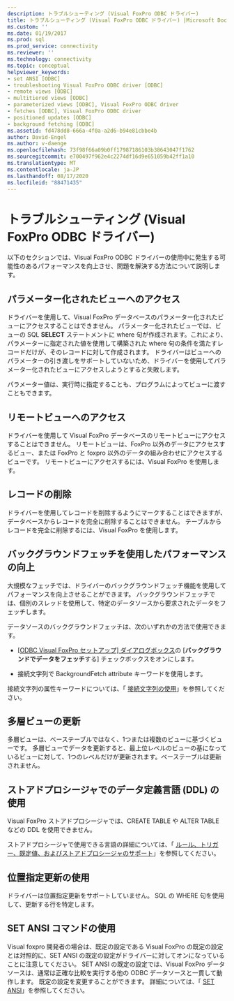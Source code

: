 ```yaml
---
description: トラブルシューティング (Visual FoxPro ODBC ドライバー)
title: トラブルシューティング (Visual FoxPro ODBC ドライバー) |Microsoft Docs
ms.custom: ''
ms.date: 01/19/2017
ms.prod: sql
ms.prod_service: connectivity
ms.reviewer: ''
ms.technology: connectivity
ms.topic: conceptual
helpviewer_keywords:
- set ANSI [ODBC]
- troubleshooting Visual FoxPro ODBC driver [ODBC]
- remote views [ODBC]
- multitiered views [ODBC]
- parameterized views [ODBC], Visual FoxPro ODBC driver
- fetches [ODBC], Visual FoxPro ODBC driver
- positioned updates [ODBC]
- background fetching [ODBC]
ms.assetid: fd478dd8-666a-4f0a-a2d6-b94e81cbbe4b
author: David-Engel
ms.author: v-daenge
ms.openlocfilehash: 73f98f66a09b0ff17987186103b38643047f1762
ms.sourcegitcommit: e700497f962e4c2274df16d9e651059b42ff1a10
ms.translationtype: MT
ms.contentlocale: ja-JP
ms.lasthandoff: 08/17/2020
ms.locfileid: "88471435"
---
```

# <a name="troubleshooting-visual-foxpro-odbc-driver"></a>トラブルシューティング (Visual FoxPro ODBC ドライバー)
以下のセクションでは、Visual FoxPro ODBC ドライバーの使用中に発生する可能性のあるパフォーマンスを向上させ、問題を解決する方法について説明します。  
  
## <a name="accessing-parameterized-views"></a>パラメーター化されたビューへのアクセス  
 ドライバーを使用して、Visual FoxPro データベースのパラメーター化されたビューにアクセスすることはできません。 パラメーター化されたビューでは、ビューの SQL **SELECT** ステートメントに where 句が作成されます。これにより、パラメーターに指定された値を使用して構築された where 句の条件を満たすレコードだけが、そのレコードに対して作成されます。 ドライバーはビューへのパラメーターの引き渡しをサポートしていないため、ドライバーを使用してパラメーター化されたビューにアクセスしようとすると失敗します。  
  
 パラメーター値は、実行時に指定することも、プログラムによってビューに渡すこともできます。  
  
## <a name="accessing-remote-views"></a>リモートビューへのアクセス  
 ドライバーを使用して Visual FoxPro データベースのリモートビューにアクセスすることはできません。 リモートビューは、FoxPro 以外のデータにアクセスするビュー、または FoxPro と foxpro 以外のデータの組み合わせにアクセスするビューです。 リモートビューにアクセスするには、Visual FoxPro を使用します。  
  
## <a name="deleting-records"></a>レコードの削除  
 ドライバーを使用してレコードを削除するようにマークすることはできますが、データベースからレコードを完全に削除することはできません。 テーブルからレコードを完全に削除するには、Visual FoxPro を使用します。  
  
## <a name="increasing-performance-using-background-fetching"></a>バックグラウンドフェッチを使用したパフォーマンスの向上  
 大規模なフェッチでは、ドライバーのバックグラウンドフェッチ機能を使用してパフォーマンスを向上させることができます。 バックグラウンドフェッチでは、個別のスレッドを使用して、特定のデータソースから要求されたデータをフェッチします。  
  
 データソースのバックグラウンドフェッチは、次のいずれかの方法で使用できます。  
  
-   [ [ODBC Visual FoxPro セットアップ] ダイアログボックス](../../odbc/microsoft/odbc-visual-foxpro-setup-dialog-box.md)の [**バックグラウンドでデータをフェッチ**する] チェックボックスをオンにします。  
  
-   接続文字列で BackgroundFetch attribute キーワードを使用します。  
  
 接続文字列の属性キーワードについては、「 [接続文字列の使用](../../odbc/microsoft/using-connection-strings.md)」を参照してください。  
  
## <a name="updating-multitiered-views"></a>多層ビューの更新  
 多層ビューは、ベーステーブルではなく、1つまたは複数のビューに基づくビューです。 多層ビューでデータを更新すると、最上位レベルのビューの基になっているビューに対して、1つのレベルだけが更新されます。ベーステーブルは更新されません。  
  
## <a name="using-data-definition-language-ddl-in-stored-procedures"></a>ストアドプロシージャでのデータ定義言語 (DDL) の使用  
 Visual FoxPro ストアドプロシージャでは、CREATE TABLE や ALTER TABLE などの DDL を使用できません。  
  
 ストアドプロシージャで使用できる言語の詳細については、「 [ルール、トリガー、既定値、およびストアドプロシージャのサポート](../../odbc/microsoft/support-rules-triggers-defaults-stored-procedures-visual-foxpro-odbc-driver.md)」を参照してください。  
  
## <a name="using-positioned-updates"></a>位置指定更新の使用  
 ドライバーは位置指定更新をサポートしていません。 SQL の WHERE 句を使用して、更新する行を特定します。  
  
## <a name="using-the-set-ansi-command"></a>SET ANSI コマンドの使用  
 Visual foxpro 開発者の場合は、既定の設定である Visual FoxPro の既定の設定とは対照的に、SET ANSI の既定の設定がドライバーに対してオンになっていることに注意してください。 SET ANSI の既定の設定では、Visual FoxPro データソースは、通常は正確な比較を実行する他の ODBC データソースと一貫して動作します。 既定の設定を変更することができます。 詳細については、「 [SET ANSI](../../odbc/microsoft/set-ansi-command.md)」を参照してください。
